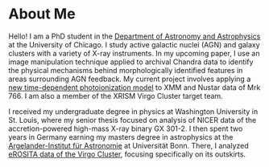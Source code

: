 # About Me

Hello! I am a PhD student in the <a href="https://astrophysics.uchicago.edu/">Department of Astronomy and Astrophysics</a> at the University of Chicago. I study active galactic nuclei (AGN) and galaxy clusters with a variety of X-ray instruments. In my upcoming paper, I use an image manipulation technique applied to archival Chandra data to identify the physical mechanisms behind morphologically identified features in areas surrounding AGN feedback. My current project involves applying a <a href="https://ui.adsabs.harvard.edu/abs/2022ApJ...940..122R/abstract">new time-dependent photoionization model</a> to XMM and Nustar data of Mrk 766. I am also a member of the XRISM Virgo Cluster target team.

I received my undergraduate degree in physics at Washington University in St. Louis, where my senior thesis focused on analysis of NICER data of the accretion-powered high-mass X-ray binary GX 301-2. I then spent two years in Germany earning my masters degree in astrophysics at the <a href="https://astro.uni-bonn.de/en">Argelander-Institut für Astronomie</a> at Universität Bonn. There, I analyzed <a href="https://www.aanda.org/articles/aa/abs/2024/09/aa49391-24/aa49391-24.html">eROSITA data of the Virgo Cluster</a>, focusing specifically on its outskirts.